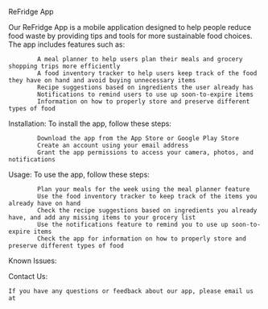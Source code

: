 ReFridge App
 
   Our ReFridge App is a mobile application designed to help people reduce food waste by providing tips and tools for more sustainable food choices. The app includes features such as:

            A meal planner to help users plan their meals and grocery shopping trips more efficiently
            A food inventory tracker to help users keep track of the food they have on hand and avoid buying unnecessary items
            Recipe suggestions based on ingredients the user already has
            Notifications to remind users to use up soon-to-expire items
            Information on how to properly store and preserve different types of food

Installation:
   To install the app, follow these steps:

            Download the app from the App Store or Google Play Store
            Create an account using your email address 
            Grant the app permissions to access your camera, photos, and notifications

Usage:
    To use the app, follow these steps:

            Plan your meals for the week using the meal planner feature
            Use the food inventory tracker to keep track of the items you already have on hand
            Check the recipe suggestions based on ingredients you already have, and add any missing items to your grocery list
            Use the notifications feature to remind you to use up soon-to-expire items
            Check the app for information on how to properly store and preserve different types of food


Known Issues:
    


Contact Us:

    If you have any questions or feedback about our app, please email us at 





